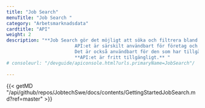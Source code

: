 ```yaml
---
title: "Job Search"
menuTitle: "Job Search "
category: "Arbetsmarknadsdata"
cardtitle: "API"
weight: 2
description: "**Job Search gör det möjligt att söka och filtrera bland jobbannonser som är publicerade i Arbetsförmedlingens annonsplattform Platsbanken.** <br/> <br/>             
                         API:et är särskilt användbart för företag och organisationer som inte har en egen sökmotor, men som vill använda jobbannonser från Platsbanken. 
                         Det är också användbart för den som har tillgång till stora mängder strukturerad data och som vill kunna erbjuda specialsökfunktioner och nischade annonsplattformar till sina målgrupper.<br/><br/>
                         **API:et är fritt tillgängligt.** " 
# consoleurl: "/devguide/apiconsole.html?urls.primaryName=JobSearch"/
  
---
```



{{< getMD "/api/github/repos/JobtechSwe/docs/contents/GettingStartedJobSearch.md?ref=master" >}}

